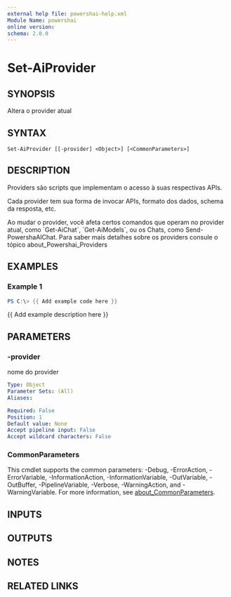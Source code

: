 ```yaml
---
external help file: powershai-help.xml
Module Name: powershai
online version:
schema: 2.0.0
---
```


# Set-AiProvider

## SYNOPSIS
Altera o provider atual

## SYNTAX

```
Set-AiProvider [[-provider] <Object>] [<CommonParameters>]
```

## DESCRIPTION
Providers são scripts que implementam o acesso à suas respectivas APIs.
 
Cada provider tem sua forma de invocar APIs, formato dos dados, schema da resposta, etc.
 

Ao mudar o provider, você afeta certos comandos que operam no provider atual, como \`Get-AiChat\`, \`Get-AiModels\`, ou os Chats, como Send-PowershaAIChat.
Para saber mais detalhes sobre os providers consule o tópico about_Powershai_Providers

## EXAMPLES

### Example 1
```powershell
PS C:\> {{ Add example code here }}
```

{{ Add example description here }}

## PARAMETERS

### -provider
nome do provider

```yaml
Type: Object
Parameter Sets: (All)
Aliases:

Required: False
Position: 1
Default value: None
Accept pipeline input: False
Accept wildcard characters: False
```

### CommonParameters
This cmdlet supports the common parameters: -Debug, -ErrorAction, -ErrorVariable, -InformationAction, -InformationVariable, -OutVariable, -OutBuffer, -PipelineVariable, -Verbose, -WarningAction, and -WarningVariable. For more information, see [about_CommonParameters](http://go.microsoft.com/fwlink/?LinkID=113216).

## INPUTS

## OUTPUTS

## NOTES

## RELATED LINKS
